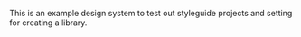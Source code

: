 This is an example design system to test out styleguide projects and setting for creating a library.
